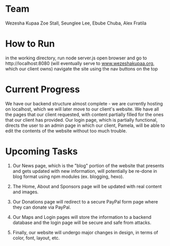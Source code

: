 Team
====
Wezesha Kupaa
Zoe Stall, Seunglee Lee, Ebube Chuba, Alex Fratila

How to Run
==========
in the working directory, run node server.js
open browser and go to http://localhost:8080 (will eventually serve to www.wezeshakupaa.org, which our client owns)
navigate the site using the nav buttons on the top

Current Progress
================
We have our backend structure almost complete - we are currently hosting on localhost, which we will later move to 
our client's website. We have all the pages that our client requested, with content partially filled for the ones 
that our client has provided. Our login page, which is partially functional, directs the user to an admin page in which
our client, Pamela, will be able to edit the contents of the website without too much trouble. 

Upcoming Tasks 
==============
1. Our News page, which is the "blog" portion of the website that presents and gets updated with new information, will potentially be re-done in blog format using npm modules (ex. blogging, hexo). 

2. The Home, About and Sponsors page will be updated with real content and images.

3. Our Donations page will redirect to a secure PayPal form page where they can donate via PayPal. 

4. Our Maps and Login pages will store the information to a backend database and the login page will be secure and safe from attacks.

5. Finally, our website will undergo major changes in design, in terms of color, font, layout, etc.  
